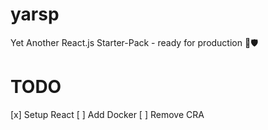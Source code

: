 # yarsp

Yet Another React.js Starter-Pack - ready for production 💎🛡 


# TODO

 [x] Setup React
 [ ] Add Docker
 [ ] Remove CRA
 